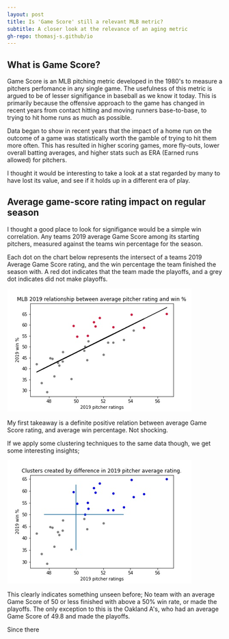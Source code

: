 ```yaml
---
layout: post
title: Is 'Game Score' still a relevant MLB metric?
subtitle: A closer look at the relevance of an aging metric
gh-repo: thomasj-s.github/io
---
```


## What is Game Score?

  Game Score is an MLB pitching metric developed in the 1980's to measure a pitchers perfomance in any single game. The usefulness of this metric is argued to be of lesser signifigance in baseball as we know it today.  This is primarily because the offensive approach to the game has changed in recent years from contact hitting and moving runners base-to-base, to trying to hit home runs as much as possible.

  Data began to show in recent years that the impact of a home run on the outcome of a game was statistically worth the gamble of trying to hit them more often.  This has resulted in higher scoring games, more fly-outs, lower overall batting averages, and higher stats such as ERA (Earned runs allowed) for pitchers.

  I thought it would be interesting to take a look at a stat regarded by many to have lost its value, and see if it holds up in a different era of play.
  
## Average game-score rating impact on regular season

  I thought a good place to look for signifigance would be a simple win correlation. Any teams 2019 average Game Score among its starting pitchers, measured against the teams win percentage for the season.
  
  Each dot on the chart below represents the intersect of a teams 2019 Average Game Score rating, and the win percentage the team finished the season with.  A red dot indicates that the team made the playoffs, and a grey dot indicates did not make playoffs.

![plot 1](https://github.com/thomasj-s/thomasj-s.github.io/blob/master/_posts/build_project_1_vis_1.jpg?raw=true)

  My first takeaway is a definite positive relation between average Game Score rating, and average win percentage.  Not shocking.  
  
  If we apply some clustering techniques to the same data though, we get some interesting insights;
  
  ![plot 2](_posts/build_project_1_vis_2.jpg)
  
  This clearly indicates something unseen before; No team with an average Game Score of 50 or less finished with above a 50% win rate, or made the playoffs.  The only exception to this is the Oakland A's, who had an average Game Score of 49.8 and made the playoffs.
  
  Since there
  
  <code snippet of ttest>




